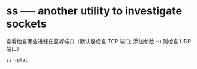 # ss ── another utility to investigate sockets


查看检查哪些进程在监听端口（默认是检查 TCP 端口; 添加参数 -u 则检查 UDP 端口）
```
ss -plat
```
